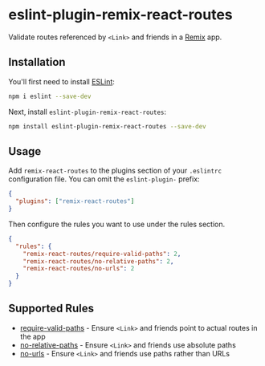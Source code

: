 # eslint-plugin-remix-react-routes

Validate routes referenced by `<Link>` and friends in a [Remix](https://remix.run) app.

## Installation

You'll first need to install [ESLint](https://eslint.org/):

```sh
npm i eslint --save-dev
```

Next, install `eslint-plugin-remix-react-routes`:

```sh
npm install eslint-plugin-remix-react-routes --save-dev
```

## Usage

Add `remix-react-routes` to the plugins section of your `.eslintrc` configuration file. You can omit the `eslint-plugin-` prefix:

```json
{
  "plugins": ["remix-react-routes"]
}
```

Then configure the rules you want to use under the rules section.

```json
{
  "rules": {
    "remix-react-routes/require-valid-paths": 2,
    "remix-react-routes/no-relative-paths": 2,
    "remix-react-routes/no-urls": 2
  }
}
```

## Supported Rules

- [require-valid-paths](https://github.com/jenseng/eslint-plugin-remix-react-routes/tree/main/src/rules/require-valid-paths) - Ensure `<Link>` and friends point to actual routes in the app
- [no-relative-paths](https://github.com/jenseng/eslint-plugin-remix-react-routes/tree/main/src/rules/no-relative-paths) - Ensure `<Link>` and friends use absolute paths
- [no-urls](https://github.com/jenseng/eslint-plugin-remix-react-routes/tree/main/src/rules/no-urls) - Ensure `<Link>` and friends use paths rather than URLs
